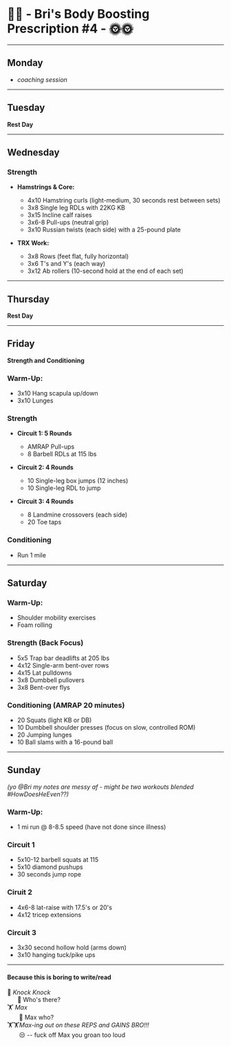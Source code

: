 # 💊💉 - Bri's Body Boosting Prescription #4 - 🌞🌞

---

## Monday
- *coaching session*
  
---

## Tuesday
**Rest Day**

---

## Wednesday
### Strength
- **Hamstrings & Core:**
  - 4x10 Hamstring curls (light-medium, 30 seconds rest between sets)
  - 3x8 Single leg RDLs with 22KG KB
  - 3x15 Incline calf raises
  - 3x6-8 Pull-ups (neutral grip)
  - 3x10 Russian twists (each side) with a 25-pound plate

- **TRX Work:**
  - 3x8 Rows (feet flat, fully horizontal)
  - 3x6 T's and Y's (each way)
  - 3x12 Ab rollers (10-second hold at the end of each set)

---

## Thursday
**Rest Day**

---

## Friday
**Strength and Conditioning**

### **Warm-Up:**
  - 3x10 Hang scapula up/down
  - 3x10 Lunges

### Strength
- **Circuit 1: 5 Rounds**
  - AMRAP Pull-ups
  - 8 Barbell RDLs at 115 lbs

- **Circuit 2: 4 Rounds**
  - 10 Single-leg box jumps (12 inches)
  - 10 Single-leg RDL to jump

- **Circuit 3: 4 Rounds**
  - 8 Landmine crossovers (each side)
  - 20 Toe taps

### Conditioning
- Run 1 mile

---

## Saturday

### **Warm-Up:**
  - Shoulder mobility exercises
  - Foam rolling

### Strength (Back Focus)
- 5x5 Trap bar deadlifts at 205 lbs
- 4x12 Single-arm bent-over rows
- 4x15 Lat pulldowns
- 3x8 Dumbbell pullovers
- 3x8 Bent-over flys

### Conditioning (AMRAP 20 minutes)
- 20 Squats (light KB or DB)
- 10 Dumbbell shoulder presses (focus on slow, controlled ROM)
- 20 Jumping lunges
- 10 Ball slams with a 16-pound ball

---

## Sunday
*(yo @Bri my notes are messy af - might be two workouts blended #HowDoesHeEven??)*

### **Warm-Up:**
- 1 mi run @ 8-8.5 speed (have not done since illness)

### Circuit 1
- 5x10-12 barbell squats at 115
- 5x10 diamond pushups
- 30 seconds jump rope

### Ciruit 2
- 4x6-8 lat-raise with 17.5's or 20's
- 4x12 tricep extensions

###  Circuit 3
- 3x30 second hollow hold (arms down)
- 3x10 hanging tuck/pike ups

---

#### Because this is boring to write/read
🚪 *Knock Knock*  
&nbsp;&nbsp;&nbsp;&nbsp;&nbsp;&nbsp;🧑 Who's there?  
🏋️ *Max*  
&nbsp;&nbsp;&nbsp;&nbsp;&nbsp;&nbsp; 🧑 Max who?  
🏋️🏋️*Max-ing out on these REPS and GAINS BRO!!!*  
&nbsp;&nbsp;&nbsp;&nbsp;&nbsp;&nbsp; 😒 -- fuck off Max you groan too loud